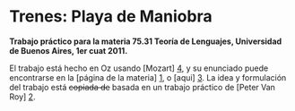 # Trenes: Playa de Maniobra #
**Trabajo práctico para la materia 75.31 Teoría de Lenguajes, Universidad de Buenos Aires, 1er cuat 2011.**

El trabajo está hecho en Oz usando [Mozart] [4], y su enunciado puede encontrarse en la [página de la materia] [1], o [aqui] [3]. La idea y formulación del trabajo está <strike>copiada de</strike> basada en un trabajo práctico de [Peter Van Roy] [2].

[1]: https://sites.google.com/site/fiuba7531 "75.31 Teoría de Lenguajes"
[2]: http://www.info.ucl.ac.be/~pvr/cvvanroy.html
[3]: https://github.com/epidemian/tp-tdl-oz/blob/master/enunciado.pdf?raw=true "Enunciado en GitHub"
[4]: http://www.mozart-oz.org/ "The Mozart Programming System"
